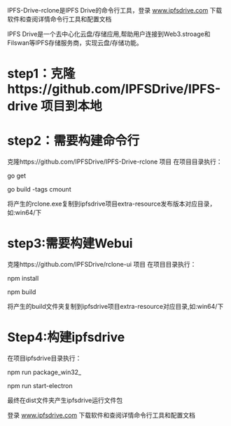 IPFS-Drive-rclone是IPFS Drive的命令行工具，登录 www.ipfsdrive.com 下载软件和查阅详情命令行工具和配置文档



IPFS Drive是一个去中心化云盘/存储应用,帮助用户连接到Web3.stroage和Filswan等IPFS存储服务商，实现云盘/存储功能。

# step1：克隆https://github.com/IPFSDrive/IPFS-drive 项目到本地

# step2：需要构建命令行 
克隆https://github.com/IPFSDrive/IPFS-Drive-rclone 项目
在项目目录执行：

go get

go build -tags cmount

将产生的rclone.exe复制到ipfsdrive项目extra-resource发布版本对应目录，如:win64/下
  
# step3:需要构建Webui
克隆https://github.com/IPFSDrive/rclone-ui 项目
在项目目录执行：

npm install

npm build

将产生的build文件夹复制到ipfsdrive项目extra-resource对应目录,如:win64/下
	
# Step4:构建ipfsdrive
在项目ipfsdrive目录执行：

npm run package_win32_

npm run start-electron

最终在dist文件夹产生ipfsdrive运行文件包


登录 www.ipfsdrive.com 下载软件和查阅详情命令行工具和配置文档
